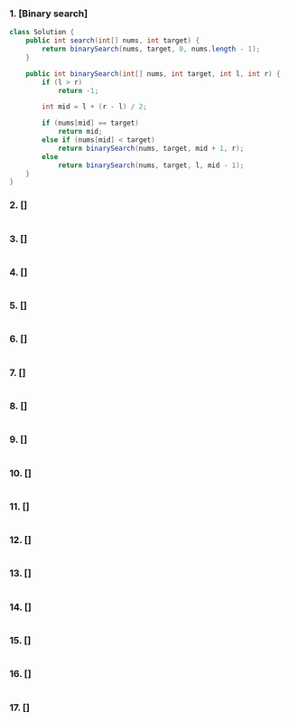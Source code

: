 ### 1. [Binary search]
```java
class Solution {
    public int search(int[] nums, int target) {
        return binarySearch(nums, target, 0, nums.length - 1);
    }

    public int binarySearch(int[] nums, int target, int l, int r) {
        if (l > r)
            return -1;

        int mid = l + (r - l) / 2;

        if (nums[mid] == target)
            return mid;
        else if (nums[mid] < target)
            return binarySearch(nums, target, mid + 1, r);
        else
            return binarySearch(nums, target, l, mid - 1);
    }
}
```
### 2. []
```java

```
### 3. []
```java

```
### 4. []
```java

```
### 5. []
```java

```
### 6. []
```java

```
### 7. []
```java

```
### 8. []
```java

```
### 9. []
```java

```
### 10. []
```java

```
### 11. []
```java

```
### 12. []
```java

```
### 13. []
```java

```
### 14. []
```java

```
### 15. []
```java

```
### 16. []
```java

```
### 17. []
```java

```
